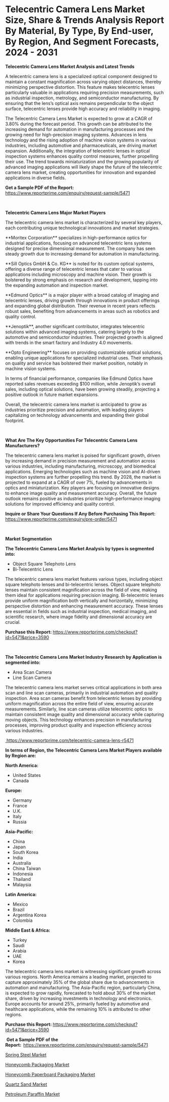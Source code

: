 <p><h1>Telecentric Camera Lens Market Size, Share & Trends Analysis Report By Material, By Type, By End-user, By Region, And Segment Forecasts, 2024 - 2031</h1></p><p><strong>Telecentric Camera Lens Market Analysis and Latest Trends</strong></p>
<p><p>A telecentric camera lens is a specialized optical component designed to maintain a constant magnification across varying object distances, thereby minimizing perspective distortion. This feature makes telecentric lenses particularly valuable in applications requiring precision measurements, such as industrial inspection, metrology, and semiconductor manufacturing. By ensuring that the lens’s optical axis remains perpendicular to the object surface, telecentric lenses provide high accuracy and reliability in imaging.</p><p>The Telecentric Camera Lens Market is expected to grow at a CAGR of 3.80% during the forecast period. This growth can be attributed to the increasing demand for automation in manufacturing processes and the growing need for high-precision imaging systems. Advances in lens technology and the rising adoption of machine vision systems in various industries, including automotive and pharmaceuticals, are driving market expansion. Additionally, the integration of telecentric lenses in optical inspection systems enhances quality control measures, further propelling their use. The trend towards miniaturization and the growing popularity of advanced imaging applications will likely shape the future of the telecentric camera lens market, creating opportunities for innovation and expanded applications in diverse fields.</p></p>
<p><strong>Get a Sample PDF of the Report:&nbsp;</strong> <a href="https://www.reportprime.com/enquiry/request-sample/5471?utm_campaign=114&utm_medium=2&utm_source=Github&utm_content=ia&utm_term=15112024&utm_id=telecentric-camera-lens">https://www.reportprime.com/enquiry/request-sample/5471</a></p>
<p>&nbsp;</p>
<p><strong>Telecentric Camera Lens Major Market Players</strong></p>
<p><p>The telecentric camera lens market is characterized by several key players, each contributing unique technological innovations and market strategies. </p><p>**Moritex Corporation** specializes in high-performance optics for industrial applications, focusing on advanced telecentric lens systems designed for precise dimensional measurement. The company has seen steady growth due to increasing demand for automation in manufacturing.</p><p>**Sill Optics GmbH & Co. KG** is noted for its custom optical systems, offering a diverse range of telecentric lenses that cater to various applications including microscopy and machine vision. Their growth is bolstered by strong emphasis on research and development, tapping into the expanding automation and inspection market.</p><p>**Edmund Optics** is a major player with a broad catalog of imaging and telecentric lenses, driving growth through innovations in product offerings and expanding global distribution. Their revenue in recent years reflects robust sales, benefiting from advancements in areas such as robotics and quality control.</p><p>**Jenoptik**, another significant contributor, integrates telecentric solutions within advanced imaging systems, catering largely to the automotive and semiconductor industries. Their projected growth is aligned with trends in the smart factory and Industry 4.0 movements.</p><p>**Opto Engineering** focuses on providing customizable optical solutions, enabling unique applications for specialized industrial uses. Their emphasis on quality and service has bolstered their market position, notably in machine vision systems.</p><p>In terms of financial performance, companies like Edmund Optics have reported sales revenues exceeding $100 million, while Jenoptik’s overall sales, including optical solutions, have been growing steadily, projecting a positive outlook in future market expansions.</p><p>Overall, the telecentric camera lens market is anticipated to grow as industries prioritize precision and automation, with leading players capitalizing on technology advancements and expanding their global footprint.</p></p>
<p>&nbsp;</p>
<p><strong>What Are The Key Opportunities For Telecentric Camera Lens Manufacturers?</strong></p>
<p><p>The telecentric camera lens market is poised for significant growth, driven by increasing demand in precision measurement and automation across various industries, including manufacturing, microscopy, and biomedical applications. Emerging technologies such as machine vision and AI-driven inspection systems are further propelling this trend. By 2028, the market is projected to expand at a CAGR of over 7%, fueled by advancements in optics and miniaturization. Key players are focusing on innovative designs to enhance image quality and measurement accuracy. Overall, the future outlook remains positive as industries prioritize high-performance imaging solutions for improved efficiency and quality control.</p></p>
<p><strong>Inquire or Share Your Questions If Any Before Purchasing This Report:</strong> <a href="https://www.reportprime.com/enquiry/pre-order/5471?utm_campaign=114&utm_medium=2&utm_source=Github&utm_content=ia&utm_term=15112024&utm_id=telecentric-camera-lens">https://www.reportprime.com/enquiry/pre-order/5471</a></p>
<p>&nbsp;</p>
<p><strong>Market Segmentation</strong></p>
<p><strong>The Telecentric Camera Lens Market Analysis by types is segmented into:</strong></p>
<p><ul><li>Object Square Telephoto Lens</li><li>Bi-Telecentric Lens</li></ul></p>
<p><p>The telecentric camera lens market features various types, including object square telephoto lenses and bi-telecentric lenses. Object square telephoto lenses maintain consistent magnification across the field of view, making them ideal for applications requiring precision imaging. Bi-telecentric lenses provide uniform magnification both vertically and horizontally, minimizing perspective distortion and enhancing measurement accuracy. These lenses are essential in fields such as industrial inspection, medical imaging, and scientific research, where image fidelity and dimensional accuracy are crucial.</p></p>
<p><strong>Purchase this Report:&nbsp;</strong><a href="https://www.reportprime.com/checkout?id=5471&price=3590&utm_campaign=114&utm_medium=2&utm_source=Github&utm_content=ia&utm_term=15112024&utm_id=telecentric-camera-lens">https://www.reportprime.com/checkout?id=5471&price=3590</a></p>
<p>&nbsp;</p>
<p><strong>The Telecentric Camera Lens Market Industry Research by Application is segmented into:</strong></p>
<p><ul><li>Area Scan Camera</li><li>Line Scan Camera</li></ul></p>
<p><p>The telecentric camera lens market serves critical applications in both area scan and line scan cameras, primarily in industrial automation and quality inspection. Area scan cameras benefit from telecentric lenses by providing uniform magnification across the entire field of view, ensuring accurate measurements. Similarly, line scan cameras utilize telecentric optics to maintain consistent image quality and dimensional accuracy while capturing moving objects. This technology enhances precision in manufacturing processes, improving product quality and inspection efficiency across various industries.</p></p>
<p><a href="https://www.reportprime.com/telecentric-camera-lens-r5471?utm_campaign=114&utm_medium=2&utm_source=Github&utm_content=ia&utm_term=15112024&utm_id=telecentric-camera-lens">&nbsp;https://www.reportprime.com/telecentric-camera-lens-r5471</a></p>
<p><strong>In terms of Region, the Telecentric Camera Lens Market Players available by Region are:</strong></p>
<p>
    <p> <strong> North America: </strong>
        <ul>
            <li>United States</li>
            <li>Canada</li>
        </ul>
        </p> 
    <p> <strong> Europe: </strong>
        <ul>
            <li>Germany</li>
            <li>France</li>
            <li>U.K.</li>
            <li>Italy</li>
            <li>Russia</li>
        </ul>
        </p> 
    <p> <strong> Asia-Pacific: </strong>
        <ul>
            <li>China</li>
            <li>Japan</li>
            <li>South Korea</li>
            <li>India</li>
            <li>Australia</li>
            <li>China Taiwan</li>
            <li>Indonesia</li>
            <li>Thailand</li>
            <li>Malaysia</li>
        </ul>
        </p> 
    <p> <strong> Latin America: </strong>
        <ul>
            <li>Mexico</li>
            <li>Brazil</li>
            <li>Argentina Korea</li>
            <li>Colombia</li>
        </ul>
        </p> 
    <p> <strong> Middle East & Africa: </strong>
        <ul>
            <li>Turkey</li>
            <li>Saudi</li>
            <li>Arabia</li>
            <li>UAE</li>
            <li>Korea</li>
        </ul>
    </p>
    </p>
<p><p>The telecentric camera lens market is witnessing significant growth across various regions. North America remains a leading market, projected to capture approximately 35% of the global share due to advancements in automation and manufacturing. The Asia-Pacific region, particularly China, is expected to grow rapidly, forecasted to hold about 30% of the market share, driven by increasing investments in technology and electronics. Europe accounts for around 25%, primarily fueled by automotive and healthcare applications, while the remaining 10% is attributed to other regions.</p></p>
<p><strong>Purchase this Report: </strong><a href="https://www.reportprime.com/checkout?id=5471&price=3590&utm_campaign=114&utm_medium=2&utm_source=Github&utm_content=ia&utm_term=15112024&utm_id=telecentric-camera-lens">https://www.reportprime.com/checkout?id=5471&price=3590</a></p>
<p>&nbsp;<strong>Get a Sample PDF of the Report:&nbsp;&nbsp;</strong><a href="https://www.reportprime.com/enquiry/request-sample/5471?utm_campaign=114&utm_medium=2&utm_source=Github&utm_content=ia&utm_term=15112024&utm_id=telecentric-camera-lens">https://www.reportprime.com/enquiry/request-sample/5471</a></p>
<p><strong></strong></p>
<p><p><a href="https://www.linkedin.com/pulse/spring-steel-market-size-status-forecast-2024-2031-mkt-nova-q96zf?utm_campaign=114&utm_medium=2&utm_source=Github&utm_content=ia&utm_term=15112024&utm_id=telecentric-camera-lens">Spring Steel Market</a></p><p><a href="https://issuu.com/reportprime-2/docs/honeycomb-packaging-market-size-203_f3b773df42aa05?utm_campaign=114&utm_medium=2&utm_source=Github&utm_content=ia&utm_term=15112024&utm_id=telecentric-camera-lens">Honeycomb Packaging Market</a></p><p><a href="https://issuu.com/reportprime-2/docs/honeycomb-paperboard-packaging-mark_9a2bbbdf956798?utm_campaign=114&utm_medium=2&utm_source=Github&utm_content=ia&utm_term=15112024&utm_id=telecentric-camera-lens">Honeycomb Paperboard Packaging Market</a></p><p><a href="https://www.linkedin.com/pulse/quartz-sand-industry-analysis-report-market-size-share-slvpf?utm_campaign=114&utm_medium=2&utm_source=Github&utm_content=ia&utm_term=15112024&utm_id=telecentric-camera-lens">Quartz Sand Market</a></p><p><a href="https://www.linkedin.com/pulse/petroleum-paraffin-market-evolution-future-outlook-forecasting-mdavf?utm_campaign=114&utm_medium=2&utm_source=Github&utm_content=ia&utm_term=15112024&utm_id=telecentric-camera-lens">Petroleum Paraffin Market</a></p></p>